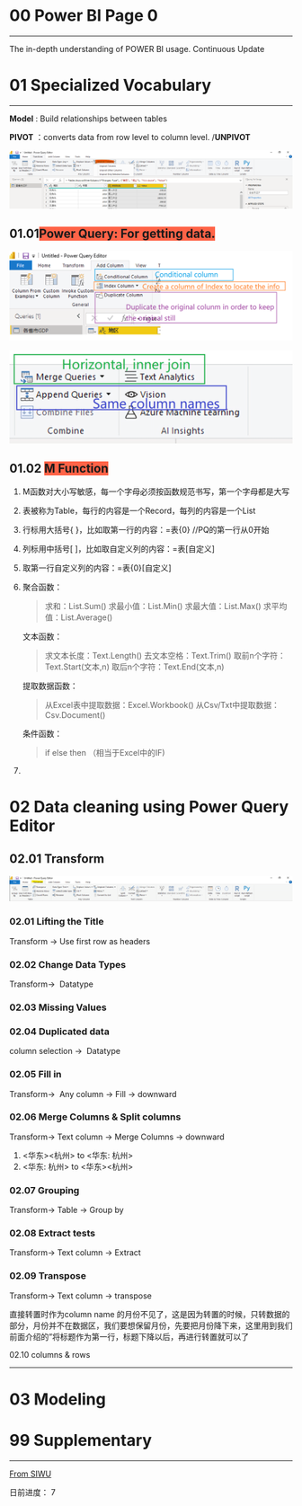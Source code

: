 # 00 Power BI Page 0

---

The in-depth understanding of POWER BI usage. Continuous Update



# 01 Specialized Vocabulary

---

**Model** : Build relationships between tables

**PIVOT** ：converts data from row level to column level. /**UNPIVOT**

![img](https://raw.githubusercontent.com/otainginga/Image/main/powerbi_unpivot.png)



## 01.01<span style="background-color:Tomato;">**Power Query**: For getting data.</span>

![img](https://raw.githubusercontent.com/otainginga/Image/main/powerbi_powerquery.png)

![powerbi_merge and append.png](https://github.com/otainginga/Image/blob/main/powerbi_merge%20and%20append.png?raw=true)

## 01.02 <span style="background-color:Tomato;">M Function</span>

1. M函数对大小写敏感，每一个字母必须按函数规范书写，第一个字母都是大写

2. 表被称为Table，每行的内容是一个Record，每列的内容是一个List

3. 行标用大括号{ }，比如取第一行的内容：=表{0} //PQ的第一行从0开始

4. 列标用中括号[ ]，比如取自定义列的内容：=表[自定义]

5. 取第一行自定义列的内容：=表{0}[自定义]

6. 聚合函数：

   > 求和：List.Sum()
   > 求最小值：List.Min()
   > 求最大值：List.Max()
   > 求平均值：List.Average()

   文本函数：

   > 求文本长度：Text.Length()
   > 去文本空格：Text.Trim()
   > 取前n个字符：Text.Start(文本,n)
   > 取后n个字符：Text.End(文本,n)

   提取数据函数：

   > 从Excel表中提取数据：Excel.Workbook()
   > 从Csv/Txt中提取数据：Csv.Document()

   条件函数：

   > if else then （相当于Excel中的IF)

7. 

# 02 Data cleaning using Power Query Editor





## 02.01 Transform

![powerbi_transform.png](https://github.com/otainginga/Image/blob/main/powerbi_transform.png?raw=true)

### 02.01 Lifting the Title

Transform &rarr; Use first row as headers

### 02.02 Change Data Types

Transform&rarr;  Datatype



### 02.03  Missing Values

### 02.04 Duplicated data



column selection &rarr;  Datatype

### 02.05 Fill in 

Transform&rarr;  Any column &rarr; Fill &rarr;  downward

### 02.06 Merge Columns & Split columns



Transform&rarr;  Text column &rarr; Merge Columns &rarr;  downward

1. <华东><杭州> to <华东: 杭州>
2. <华东: 杭州> to <华东><杭州> 



### 02.07 Grouping

Transform&rarr;  Table &rarr; Group by

### 02.08 Extract tests

Transform&rarr;  Text column &rarr; Extract

### 02.09 Transpose

Transform&rarr;  Text column &rarr; transpose

直接转置时作为column name 的月份不见了，这是因为转置的时候，只转数据的部分，月份并不在数据区，我们要想保留月份，先要把月份降下来，这里用到我们前面介绍的”将标题作为第一行，标题下降以后，再进行转置就可以了



02.10 columns & rows



---

# 03 Modeling









# 99 Supplementary

---



[From SIWU](https://zhuanlan.zhihu.com/p/64999937)

日前进度： 7
